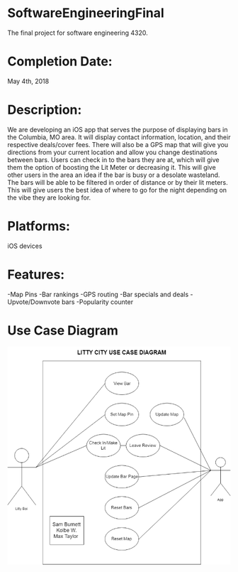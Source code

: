 # SoftwareEngineeringFinal
The final project for software engineering 4320.

# Completion Date:
May 4th, 2018

# Description:
We are developing an iOS app that serves the purpose of displaying bars in the Columbia, MO area. It will display contact information, location, and their respective deals/cover fees. There will also be a GPS map that will give you directions from your current location and allow you change destinations between bars. Users can check in to the bars they are at, which will give them the option of boosting the Lit Meter or decreasing it. This will give other users in the area an idea if the bar is busy or a desolate wasteland. The bars will be able to be filtered in order of distance or by their lit meters. This will give users the best idea of where to go for the night depending on the vibe they are looking for. 

# Platforms:
iOS devices

# Features:
-Map Pins
-Bar rankings
-GPS routing
-Bar specials and deals
-Upvote/Downvote bars
-Popularity counter

# Use Case Diagram
![use case diagram](https://github.com/maxtaylorr/SoftwareEngineeringFinal/blob/master/Final_UseCase.png)
